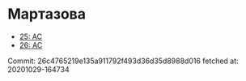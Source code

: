 # Мартазова
- [25: AC](25.md)
- [26: AC](26.md)

Commit: 26c4765219e135a911792f493d36d35d8988d016
 fetched at: 20201029-164734
